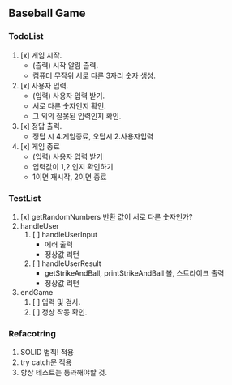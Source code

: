 ## Baseball Game

### TodoList

1. [x] 게임 시작.
   - (출력) 시작 알림 출력.
   - 컴퓨터 무작위 서로 다른 3자리 숫자 생성.
2. [x] 사용자 입력.
   - (입력) 사용자 입력 받기.
   - 서로 다른 숫자인지 확인.
   - 그 외의 잘못된 입력인지 확인.
3. [x] 정답 출력.
   - 정답 시 4.게임종료, 오답시 2.사용자입력
4. [x] 게임 종료
   - (입력) 사용자 입력 받기
   - 입력값이 1,2 인지 확인하기
   - 1이면 재시작, 2이면 종료

### TestList

1. [x] getRandomNumbers 반환 값이 서로 다른 숫자인가?
2. handleUser
   1. [ ] handleUserInput
      - 에러 출력
      - 정상값 리턴
   2. [ ] handleUserResult
      - getStrikeAndBall, printStrikeAndBall 볼, 스트라이크 출력
      - 정상값 리턴
3. endGame
   1. [ ] 입력 및 검사.
   2. [ ] 정상 작동 확인.

### Refacotring

1. SOLID 법칙! 적용
2. try catch문 적용
3. 항상 테스트는 통과해야할 것.
